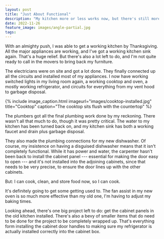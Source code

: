 ```yaml
---
layout: post
title: "Just About Functional"
description: "My kitchen more or less works now, but there's still more work to do"
date: 2022-11-26
feature_image: images/angle-partial.jpg
tags: 
---
```


With an almighty push, I was able to get a working kitchen by Thanksgiving. All the major appliances are working, and I've got a working kitchen sink again. That's a huge relief. But there's also a lot left to do, and I'm not quite ready to call in the movers to bring back my furniture.

<!--more-->

The electricians were on site and got a lot done. They finally connected up all the circuits and installed most of my appliances. I now have working switched lights in my living room again, a working cooktop and oven, a mostly working refrigerator, and circuits for everything from my vent hood to garbage disposal.

{% include image_caption.html imageurl="images/cooktop-installed.jpg" title="Cooktop" caption="The cooktop sits flush with the countertop" %}

The plumbers got all the final plumbing work done by my reckoning. There wasn't all that much to do, though it was pretty critical. The water to my kitchen has been turned back on, and my kitchen sink has both a working faucet and drain plus garbage disposal.

They also made the plumbing connections for my new dishwasher. Of course, my insistence on having a disguised dishwasher means that it isn't completely functional. While it has power and water, the carpenter hasn't been back to install the cabinet panel --- essential for making the door easy to open --- and it's not installed into the adjoining cabinets, since that needs to be very precise, to ensure the door lines up with the other cabinets.

But: I can cook, clean, and store food now, so I can cook.

It's definitely going to get some getting used to. The fan assist in my new oven is so much more effective than my old one, I'm having to adjust my baking times.

Looking ahead, there's one big project left to do: get the cabinet panels in the old kitchen installed. There's also a bevy of smaller items that do need to be done for the project to be completely wrapped up. That's everything form installing the cabinet door handles to making sure my refrigerator is actually installed correctly into the cabinet box.

